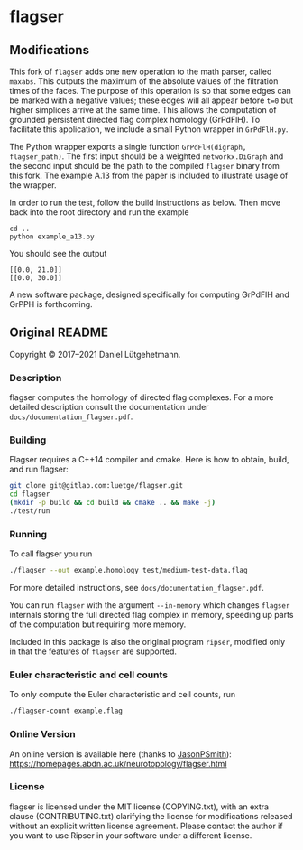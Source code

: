 # flagser

## Modifications

This fork of `flagser` adds one new operation to the math parser, called `maxabs`.
This outputs the maximum of the absolute values of the filtration times of the faces.
The purpose of this operation is so that some edges can be marked with a negative values; these edges will all appear before `t=0` but higher simplices arrive at the same time.
This allows the computation of grounded persistent directed flag complex homology (GrPdFlH).
To facilitate this application, we include a small Python wrapper in `GrPdFlH.py`.

The Python wrapper exports a single function `GrPdFlH(digraph, flagser_path)`.
The first input should be a weighted `networkx.DiGraph` and the second input should be the path to the compiled `flagser` binary from this fork.
The example A.13 from the paper is included to illustrate usage of the wrapper.

In order to run the test, follow the build instructions as below.
Then move back into the root directory and run the example
```
cd ..
python example_a13.py
```
You should see the output
```
[[0.0, 21.0]]
[[0.0, 30.0]]
```

A new software package, designed specifically for computing GrPdFlH and GrPPH is forthcoming.

## Original README

Copyright © 2017–2021 Daniel Lütgehetmann.

### Description

flagser computes the homology of directed flag complexes. For a more detailed
description consult the documentation under `docs/documentation_flagser.pdf`.

### Building

Flagser requires a C++14 compiler and cmake. Here is how to obtain, build, and
run flagser:

```sh
git clone git@gitlab.com:luetge/flagser.git
cd flagser
(mkdir -p build && cd build && cmake .. && make -j)
./test/run
```

### Running

To call flagser you run

```sh
./flagser --out example.homology test/medium-test-data.flag
```

For more detailed instructions, see `docs/documentation_flagser.pdf`. 

You can run `flagser` with the argument `--in-memory` which changes `flagser` 
internals storing the full directed flag complex in memory, speeding up parts 
of the computation but requiring more memory.

Included in this package is also the original program `ripser`, modified only
in that the features of `flagser` are supported.

### Euler characteristic and cell counts

To only compute the Euler characteristic and cell counts, run

```sh
./flagser-count example.flag
```

### Online Version

An online version is available here (thanks to [JasonPSmith]( https://github.com/JasonPSmith )): https://homepages.abdn.ac.uk/neurotopology/flagser.html

### License

flagser is licensed under the MIT license (COPYING.txt), with an extra clause (CONTRIBUTING.txt) clarifying the license for modifications released without an explicit written license agreement. Please contact the author if you want to use Ripser in your software under a different license.
